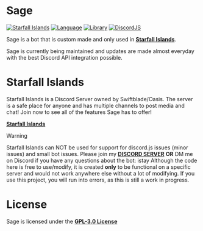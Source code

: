 # Sage

[![Starfall Islands](https://img.shields.io/discord/755968485854675065?color=%235865F2&logo=discord&style=for-the-badge)](discord.com/invite/RtsZcajWCR)
[![Language](https://img.shields.io/github/languages/top/IStayThatWayCoding/aquasis?color=f0db4f&logoColor=white&style=for-the-badge)]()
[![Library](https://img.shields.io/badge/library-discord.js-5865f2?style=for-the-badge)](https://discord.js.org/#/)
[![DiscordJS](https://img.shields.io/npm/v/discord.js.svg?maxAge=3600&style=for-the-badge)](https://www.npmjs.com/package/discord.js)

Sage is a bot that is custom made and only used in <a href="https://discord.gg/RtsZcajWCR">**Starfall Islands**</a>.

Sage is currently being maintained and updates are made almost everyday with the best Discord API integration possible.

# Starfall Islands

Starfall Islands is a Discord Server owned by Swiftblade/Oasis. The server is a safe place for anyone and has multiple channels to post media and chat! Join now to see all of the features Sage has to offer!

**[Starfall Islands](https://discord.gg/RtsZcajWCR)**


> [!WARNING]
> Starfall Islands can NOT be used for support for discord.js issues (minor issues) and small bot issues. Please join my **[DISCORD SERVER](https://dsc.gg/istay)** __OR__ DM me on Discord if you have any questions about the bot: istay
> Although the code here is free to use/modify, it is created **only** to be functional on a specific server and would not work anywhere else without a lot of modifying.
> If you use this project, you will run into errors, as this is still a work in progress.


# License
Sage is licensed under the **[GPL-3.0 License](./LICENSE)**
